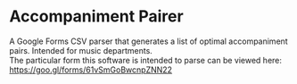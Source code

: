 # Accompaniment Pairer
A Google Forms CSV parser that generates a list of optimal accompaniment 
pairs. Intended for music departments.  
The particular form this software is intended to parse can be viewed here: 
https://goo.gl/forms/61vSmGoBwcnpZNN22
